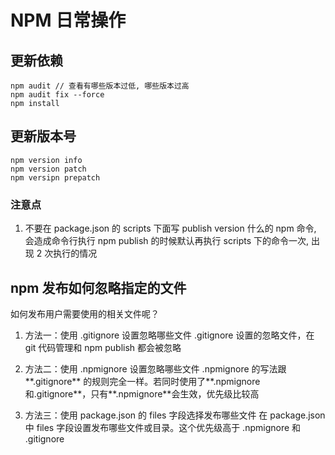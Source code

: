 # NPM 日常操作

## 更新依赖

```shell
npm audit // 查看有哪些版本过低, 哪些版本过高
npm audit fix --force
npm install
```

## 更新版本号

```shell
npm version info
npm version patch
npm versipn prepatch
```

### 注意点

1. 不要在 package.json 的 scripts 下面写 publish version 什么的 npm 命令, 会造成命令行执行 npm publish 的时候默认再执行 scripts 下的命令一次, 出现 2 次执行的情况

## npm 发布如何忽略指定的文件

如何发布用户需要使用的相关文件呢？

1. 方法一：使用 .gitignore 设置忽略哪些文件
   .gitignore 设置的忽略文件，在 git 代码管理和 npm publish 都会被忽略

2. 方法二：使用 .npmignore 设置忽略哪些文件
   .npmignore 的写法跟**.gitignore** 的规则完全一样。若同时使用了**.npmignore 和.gitignore**，只有**.npmignore**会生效，优先级比较高

3. 方法三：使用 package.json 的 files 字段选择发布哪些文件
   在 package.json 中 files 字段设置发布哪些文件或目录。这个优先级高于 .npmignore 和 .gitignore
